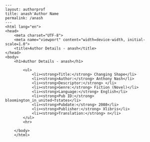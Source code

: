 
    ---
    layout: authorprof
    title: anash'Author Name 
    permalink: /anash
    ---
    <html lang="en">
    <head>
        <meta charset="UTF-8">
        <meta name="viewport" content="width=device-width, initial-scale=1.0">
        <title>Author Details - anash</title>
    </head>
    <body>
        <h1>Author Details - anash</h1>
        
            <ul>
                <li><strong>Title:</strong> Changing Shape</li>
                <li><strong>Author:</strong> Anthony Nash</li>
                <li><strong>Descriptor:</strong> </li>
                <li><strong>Genre:</strong> Fiction (Novel)</li>
                <li><strong>Language:</strong> English</li>
                <li><strong>Pub ID:</strong> bloomington_in_united¬†states</li>
                <li><strong>Pubdate:</strong> 2008</li>
                <li><strong>Publisher:</strong> Xlibris</li>
                <li><strong>Translation:</strong> n</li>
            </ul>
            <hr>
            
        </body>
        </html>
        